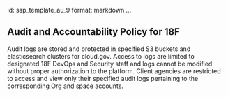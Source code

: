 id: ssp_template_au_9
format: markdown
...
## Audit and Accountability Policy for 18F

Audit logs are stored and protected in specified S3 buckets and elasticsearch
clusters for cloud.gov. Access to logs are limited to designated 18F DevOps and
Security staff and logs cannot be modified without proper authorization to the
platform. Client agencies are restricted to access and view only their specified
audit logs pertaining to the corresponding Org and space accounts.
